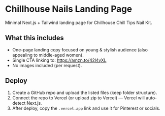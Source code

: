 # Chillhouse Nails Landing Page

Minimal Next.js + Tailwind landing page for Chillhouse Chill Tips Nail Kit.

## What this includes
- One-page landing copy focused on young & stylish audience (also appealing to middle-aged women).
- Single CTA linking to: https://amzn.to/42l4yXL
- No images included (per request).

## Deploy
1. Create a GitHub repo and upload the listed files (keep folder structure).
2. Connect the repo to Vercel (or upload zip to Vercel) — Vercel will auto-detect Next.js.
3. After deploy, copy the `.vercel.app` link and use it for Pinterest or socials.
